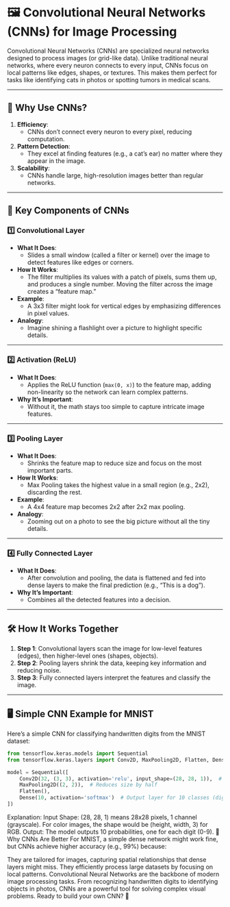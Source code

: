 # 🖼️ Convolutional Neural Networks (CNNs) for Image Processing

Convolutional Neural Networks (CNNs) are specialized neural networks designed to process images (or grid-like data). Unlike traditional neural networks, where every neuron connects to every input, CNNs focus on local patterns like edges, shapes, or textures. This makes them perfect for tasks like identifying cats in photos or spotting tumors in medical scans.

---

## 🤔 Why Use CNNs?

1. **Efficiency**:
   - CNNs don’t connect every neuron to every pixel, reducing computation.
2. **Pattern Detection**:
   - They excel at finding features (e.g., a cat’s ear) no matter where they appear in the image.
3. **Scalability**:
   - CNNs handle large, high-resolution images better than regular networks.

---

## 🔑 Key Components of CNNs

### 1️⃣ **Convolutional Layer**
- **What It Does**:
  - Slides a small window (called a filter or kernel) over the image to detect features like edges or corners.
- **How It Works**:
  - The filter multiplies its values with a patch of pixels, sums them up, and produces a single number. Moving the filter across the image creates a “feature map.”
- **Example**:
  - A 3x3 filter might look for vertical edges by emphasizing differences in pixel values.
- **Analogy**:
  - Imagine shining a flashlight over a picture to highlight specific details.

---

### 2️⃣ **Activation (ReLU)**
- **What It Does**:
  - Applies the ReLU function (`max(0, x)`) to the feature map, adding non-linearity so the network can learn complex patterns.
- **Why It’s Important**:
  - Without it, the math stays too simple to capture intricate image features.

---

### 3️⃣ **Pooling Layer**
- **What It Does**:
  - Shrinks the feature map to reduce size and focus on the most important parts.
- **How It Works**:
  - Max Pooling takes the highest value in a small region (e.g., 2x2), discarding the rest.
- **Example**:
  - A 4x4 feature map becomes 2x2 after 2x2 max pooling.
- **Analogy**:
  - Zooming out on a photo to see the big picture without all the tiny details.

---

### 4️⃣ **Fully Connected Layer**
- **What It Does**:
  - After convolution and pooling, the data is flattened and fed into dense layers to make the final prediction (e.g., “This is a dog”).
- **Why It’s Important**:
  - Combines all the detected features into a decision.

---

## 🛠️ How It Works Together

1. **Step 1**: Convolutional layers scan the image for low-level features (edges), then higher-level ones (shapes, objects).
2. **Step 2**: Pooling layers shrink the data, keeping key information and reducing noise.
3. **Step 3**: Fully connected layers interpret the features and classify the image.

---

## 🖥️ Simple CNN Example for MNIST

Here’s a simple CNN for classifying handwritten digits from the MNIST dataset:

```python
from tensorflow.keras.models import Sequential
from tensorflow.keras.layers import Conv2D, MaxPooling2D, Flatten, Dense

model = Sequential([
    Conv2D(32, (3, 3), activation='relu', input_shape=(28, 28, 1)),  # 32 filters, 3x3 size
    MaxPooling2D((2, 2)),  # Reduces size by half
    Flatten(),
    Dense(10, activation='softmax')  # Output layer for 10 classes (digits 0-9)
])
```
Explanation:
Input Shape: (28, 28, 1) means 28x28 pixels, 1 channel (grayscale). For color images, the shape would be (height, width, 3) for RGB.
Output: The model outputs 10 probabilities, one for each digit (0-9).
🌟 Why CNNs Are Better
For MNIST, a simple dense network might work fine, but CNNs achieve higher accuracy (e.g., 99%) because:

They are tailored for images, capturing spatial relationships that dense layers might miss.
They efficiently process large datasets by focusing on local patterns.
Convolutional Neural Networks are the backbone of modern image processing tasks. From recognizing handwritten digits to identifying objects in photos, CNNs are a powerful tool for solving complex visual problems. Ready to build your own CNN? 🚀